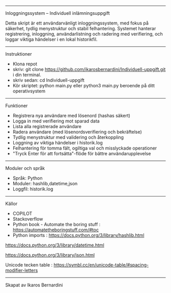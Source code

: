 ----------------------------------

Inloggningssystem – Individuell inlämningsuppgift

Detta skript är ett användarvänligt inloggningssystem, med fokus på säkerhet, tydlig menystruktur och stabil felhantering. Systemet hanterar registrering, inloggning, användarlistning och radering med verifiering, och loggar viktiga händelser i en lokal historikfil.

----------------------------------------

Instruktioner
- Klona repot
- skriv: git clone https://github.com/ikarosbernardini/Individuell-uppgift.git i din terminal. 
- skriv sedan: cd Individuell-uppgift
- Kör skriptet:
python main.py eller python3 main.py beroende på ditt operativsystem


----------------------------------------

Funktioner
- Registrera nya användare med lösenord (hashas säkert)
- Logga in med verifiering mot sparad data
- Lista alla registrerade användare
- Radera användare (med lösenordsverifiering och bekräftelse)
- Tydlig menystruktur med validering och återkoppling
- Loggning av viktiga händelser i historik.log
- Felhantering för tomma fält, ogiltiga val och misslyckade operationer
- "Tryck Enter för att fortsätta"-flöde för bättre användarupplevelse

----------------------------------------

Moduler och språk
- Språk: Python
- Moduler: hashlib,datetime,json
- Loggfil: historik.log


----------------------------------------

Källor
- COPILOT 
- Stackoverflow
- Python book - Automate the boring stuff :  
https://automatetheboringstuff.com/#toc
- Python imports : 
https://docs.python.org/3/library/hashlib.html

https://docs.python.org/3/library/datetime.html

https://docs.python.org/3/library/json.html

Unicode tecken table :
https://symbl.cc/en/unicode-table/#spacing-modifier-letters


----------------------------------------

Skapat av Ikaros Bernardini

